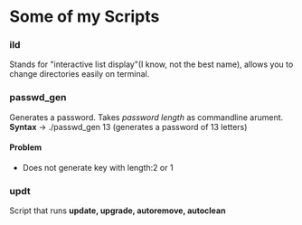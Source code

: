 # Some of my Scripts

### ild 
Stands for "interactive list display"(I know, not the best name), allows you to change directories easily on terminal.

### passwd_gen
Generates a password. Takes *password length* as commandline arument. \
**Syntax** -> ./passwd_gen 13 (generates a password of 13 letters)
#### Problem
- Does not generate key with length:2 or 1

### updt
Script that runs **update, upgrade, autoremove, autoclean**
